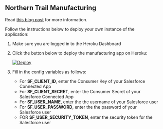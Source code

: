 ## Northern Trail Manufacturing

Read [this blog post]() for more information.

Follow the instructions below to deploy your own instance of the application:

1. Make sure you are logged in to the Heroku Dashboard
1. Click the button below to deploy the manufacturing app on Heroku:

   [![Deploy](https://www.herokucdn.com/deploy/button.png)](https://heroku.com/deploy)

1. Fill in the config variables as follows:
   - For **SF_CLIENT_ID**, enter the Consumer Key of your Salesforce Connected App
   - For **SF_CLIENT_SECRET**, enter the Consumer Secret of your Salesforce Connected App
   - For **SF_USER_NAME**, enter the the username of your Salesforce user
   - For **SF_USER_PASSWORD**, enter the the password of your Salesforce user
   - FOR **SF_USER_SECURITY_TOKEN**, enter the security token for the Salesforce user
